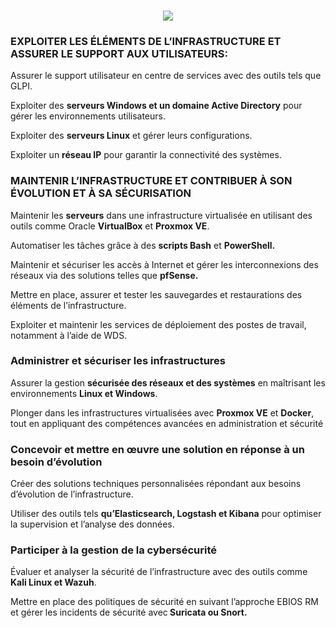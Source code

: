 <h3 align="center">
    <img src="https://readme-typing-svg.herokuapp.com/?font=Righteous&size=25&center=true&vCenter=true&width=1000&height=70&duration=6000&lines=CFITECH+👋;+Web+Developer+and+Administrator+System/+Network;" />
</h3>
<h3><b>EXPLOITER LES ÉLÉMENTS DE L’INFRASTRUCTURE ET ASSURER LE SUPPORT AUX UTILISATEURS:</b></h3>
<p>Assurer le support utilisateur en centre de services avec des outils tels que GLPI.</p>
<p>Exploiter des <b>serveurs Windows et un domaine Active Directory</b> pour gérer les environnements utilisateurs.</p>
<p>Exploiter des <b>serveurs Linux</b> et gérer leurs configurations.</p>
<p>Exploiter un <b>réseau IP</b> pour garantir la connectivité des systèmes.</p>

<h3>MAINTENIR L’INFRASTRUCTURE ET CONTRIBUER À SON ÉVOLUTION ET À SA SÉCURISATION</h3>
<p>Maintenir les <b>serveurs</b> dans une infrastructure virtualisée en utilisant des outils comme Oracle <b>VirtualBox</b> et <b>Proxmox VE</b>.</p>
<p>Automatiser les tâches grâce à des <b>scripts Bash</b> et <b>PowerShell.</b></p>
<p>Maintenir et sécuriser les accès à Internet et gérer les interconnexions des réseaux via des solutions telles que <b>pfSense.</b></p>
<p>Mettre en place, assurer et tester les sauvegardes et restaurations des éléments de l’infrastructure.</p>
<p>Exploiter et maintenir les services de déploiement des postes de travail, notamment à l’aide de WDS.</p>

<h3>Administrer et sécuriser les infrastructures</h3>
<p>Assurer la gestion <b>sécurisée des réseaux et des systèmes</b> en maîtrisant les environnements <b>Linux et Windows</b>.</p>
<p>Plonger dans les infrastructures virtualisées avec <b>Proxmox VE</b> et <b>Docker</b>, tout en appliquant des compétences avancées en administration et sécurité</p>

<h3>Concevoir et mettre en œuvre une solution en réponse à un besoin d’évolution</h3>
<p>Créer des solutions techniques personnalisées répondant aux besoins d’évolution de l’infrastructure.</p>
<p>Utiliser des outils tels <b>qu’Elasticsearch, Logstash et Kibana</b> pour optimiser la supervision et l’analyse des données.</p>

<h3>Participer à la gestion de la cybersécurité</h3>
<p>Évaluer et analyser la sécurité de l’infrastructure avec des outils comme <b>Kali Linux et Wazuh</b>.</p>
<p>Mettre en place des politiques de sécurité en suivant l’approche EBIOS RM et gérer les incidents de sécurité avec<b> Suricata ou Snort.</b></p>
